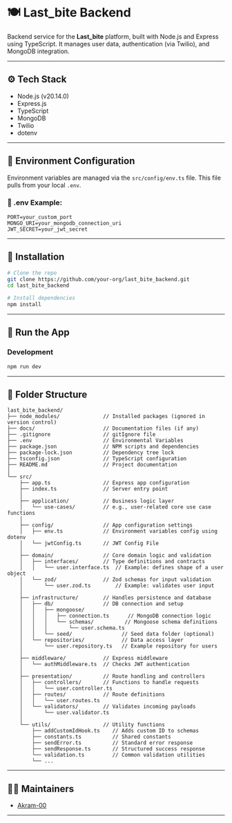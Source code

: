 # 🍽️ Last_bite Backend

Backend service for the **Last_bite** platform, built with Node.js and Express using TypeScript. It manages user data, authentication (via Twilio), and MongoDB integration.

---

## ⚙️ Tech Stack

- Node.js (v20.14.0)
- Express.js
- TypeScript
- MongoDB
- Twilio
- dotenv

---

## 🧬 Environment Configuration

Environment variables are managed via the `src/config/env.ts` file. This file pulls from your local `.env`.

### 📝 .env Example:

```env
PORT=your_custom_port
MONGO_URI=your_mongodb_connection_uri
JWT_SECRET=your_jwt_secret
```

---

## 🚀 Installation

```bash
# Clone the repo
git clone https://github.com/your-org/last_bite_backend.git
cd last_bite_backend

# Install dependencies
npm install
```

---

## 🔧 Run the App

### Development
```bash
npm run dev
```

---

## 📁 Folder Structure

```
last_bite_backend/
├── node_modules/              // Installed packages (ignored in version control)
├── docs/                      // Documentation files (if any)
├── .gitignore                 // gitIgnore file
├── .env                       // Environmental Variables
├── package.json               // NPM scripts and dependencies
├── package-lock.json          // Dependency tree lock
├── tsconfig.json              // TypeScript configuration
├── README.md                  // Project documentation
│
└── src/
    ├── app.ts                 // Express app configuration
    ├── index.ts               // Server entry point
    │
    ├── application/           // Business logic layer
    │   └── use-cases/         // e.g., user-related core use case functions
    │
    ├── config/                // App configuration settings
    │   ├── env.ts             // Environment variables config using dotenv
    │   └── jwtConfig.ts       // JWT Config File  
    │
    ├── domain/                // Core domain logic and validation
    │   ├── interfaces/        // Type definitions and contracts
    │   │   └── user.interface.ts  // Example: defines shape of a user object
    │   └── zod/               // Zod schemas for input validation
    │       └── user.zod.ts        // Example: validates user input
    │
    ├── infrastructure/        // Handles persistence and database
    │   ├── db/                // DB connection and setup
    │   │   ├── mongoose/
    │   │   │   ├── connection.ts      // MongoDB connection logic
    │   │   │   └── schemas/          // Mongoose schema definitions
    │   │   │       └── user.schema.ts
    │   │   └── seed/                // Seed data folder (optional)
    │   └── repositories/            // Data access layer
    │       └── user.repository.ts   // Example repository for users
    │
    ├── middleware/            // Express middleware
    │   └── authMiddleware.ts  // Checks JWT authentication
    │
    ├── presentation/          // Route handling and controllers
    │   ├── controllers/       // Functions to handle requests
    │   │   └── user.controller.ts
    │   ├── routes/            // Route definitions
    │   │   └── user.routes.ts
    │   └── validators/        // Validates incoming payloads
    │       └── user.validator.ts
    │
    └── utils/                 // Utility functions
        ├── addCustomIdHook.ts    // Adds custom ID to schemas
        ├── constants.ts          // Shared constants
        ├── sendError.ts          // Standard error response
        ├── sendResponse.ts       // Structured success response
        └── validation.ts         // Common validation utilities
        └── ...
```

---

## 👨‍💻 Maintainers

- [Akram-00](https://github.com/Akram-00)

---

